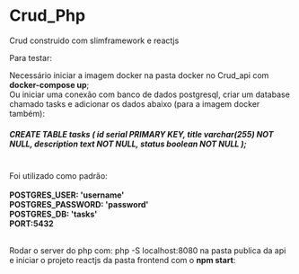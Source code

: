 # Crud_Php

Crud construido com slimframework e reactjs

Para testar:

Necessário iniciar a imagem docker na pasta docker no Crud_api com <strong>docker-compose up</strong>; <br>
Ou iniciar uma conexão com banco de dados postgresql, criar um database chamado tasks e adicionar os dados abaixo (para a imagem docker também):

<h5>
CREATE TABLE tasks (
  id serial PRIMARY KEY,
  title varchar(255) NOT NULL,
  description text NOT NULL,
  status boolean NOT NULL
);
</h5>
<br>
Foi utilizado como padrão: 
<br>
<br>
<strong>
      POSTGRES_USER: 'username'
      <br>
      POSTGRES_PASSWORD: 'password'
      <br>
      POSTGRES_DB: 'tasks'
      <br>
      PORT:5432
</strong>
<br>
<br>

Rodar o server do php com: php -S localhost:8080 na pasta publica da api
e iniciar o projeto reactjs da pasta frontend com o <strong>npm start</strong>:


